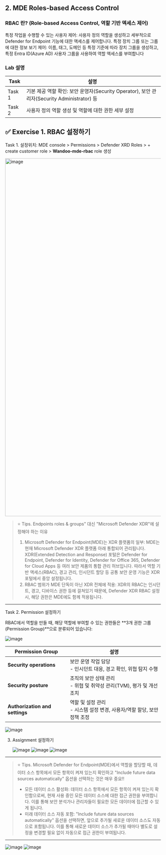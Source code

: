 ## 2. MDE Roles-based Access Control

### RBAC 란? (Role-based Access Control, 역할 기반 엑세스 제어)

특정 작업을 수행할 수 있는 사용자 제어: 사용자 정의 역할을 생성하고 세부적으로 Defender for Endpoint 기능에 대한 액세스를 제어합니다.
특정 장치 그룹 또는 그룹에 대한 정보 보기 제어: 이름, 태그, 도메인 등 특정 기준에 따라 장치 그룹을 생성하고, 특정 Entra ID(Azure AD) 사용자 그룹을 사용하여 역할 액세스를 부여합니다

### Lab 설명 

| Task   | 설명                                                                       |
| ------ | ------------------------------------------------------------------------ |
| Task 1 | 기본 제공 역할 확인: 보안 운영자(Security Operator), 보안 관리자(Security Administrator) 등 |
| Task 2 | 사용자 정의 역할 생성 및 역할에 대한 권한 세부 설정                                           |

                                         
## ✅ Exercise 1. RBAC 설정하기 

Task 1. 설정위치: MDE console > Permissions > Defender XRD Roles > + create customer role > **Wandoo-mde-rbac** role 생성 

   <img width="1156" alt="image" src="https://github.com/user-attachments/assets/fa900fc4-73dd-40a0-80bc-9bd2c2e6b459" />

> ⭐️ Tips. Endpoints roles & groups" 대신 "Microsoft Defender XDR"에 설정해야 하는 이유
> 1. Microsoft Defender for Endpoint(MDE)는 XDR 플랫폼의 일부: MDE는 현재 Microsoft Defender XDR 플랫폼 아래 통합되어 관리됩니다. XDR(Extended Detection and Response) 포털은 Defender for Endpoint, Defender for Identity, Defender for Office 365, Defender for Cloud Apps 등 여러 보안 제품의 통합 관리 허브입니다. 따라서 역할 기반 액세스(RBAC), 경고 관리, 인시던트 할당 등 공통 보안 운영 기능은 XDR 포털에서 중앙 설정됩니다.
> 2. RBAC 범위가 MDE 단독이 아닌 XDR 전체에 적용: XDR의 RBAC는 인시던트, 경고, 디바이스 권한 등에 걸쳐있기 때문에, Defender XDR RBAC 설정 시, 해당 권한은 MDE에도 함께 적용됩니다.

---

Task 2. Permission 설정하기

RBAC에서 역할을 만들 때, 해당 역할에 부여할 수 있는 권한들은 **3개 권한 그룹(Permission Group)**으로 분류되어 있습니다:

   ![image](https://github.com/user-attachments/assets/af06ef4e-0477-47e8-99c0-3742fbef6af9)

| Permission Group               | 설명                                             |
| ------------------------------ | ---------------------------------------------- |
| **Security operations**        | 보안 운영 작업 담당<br>- 인시던트 대응, 경고 확인, 위협 탐지 수행      |
| **Security posture**           | 조직의 보안 상태 관리<br>- 위협 및 취약성 관리(TVM), 평가 및 개선 조치 |
| **Authorization and settings** | 역할 및 설정 관리<br>- 시스템 설정 변경, 사용자/역할 할당, 보안 정책 조정 |

   ![image](https://github.com/user-attachments/assets/fa201785-9fe9-490c-8dfe-80fc41a668b7)

3. Assignment 설정하기

    ![image](https://github.com/user-attachments/assets/8e85ae02-f2b7-42a3-a2b5-4caf8188d1cd)
   ![image](https://github.com/user-attachments/assets/f42d5522-8953-4f7a-9da1-7807fa4b3f8e)
   ![image](https://github.com/user-attachments/assets/3a1cc877-9edd-45de-967f-8110a4acece2)

---

> ⭐️ Tips. Microsoft Defender for Endpoint(MDE)에서 역할을 할당할 때, 데이터 소스 항목에서 모든 항목이 켜져 있는지 확인하고 "Include future data sources automatically" 옵션을 선택하는 것은 매우 중요!! 
> * 모든 데이터 소스 활성화: 데이터 소스 항목에서 모든 항목이 켜져 있는지 확인함으로써, 현재 사용 중인 모든 데이터 소스에 대한 접근 권한을 부여합니다. 이를 통해 보안 분석가나 관리자들이 필요한 모든 데이터에 접근할 수 있게 됩니다.
> * 미래 데이터 소스 자동 포함: "Include future data sources automatically" 옵션을 선택하면, 앞으로 추가될 새로운 데이터 소스도 자동으로 포함됩니다. 이를 통해 새로운 데이터 소스가 추가될 때마다 별도로 설정을 변경할 필요 없이 자동으로 접근 권한이 부여됩니다.

---

![image](https://github.com/user-attachments/assets/93ea30a1-d129-4c1b-8a1d-30be02e4ead1)
![image](https://github.com/user-attachments/assets/23018313-6e8a-41e5-88bc-743d4132518f)
